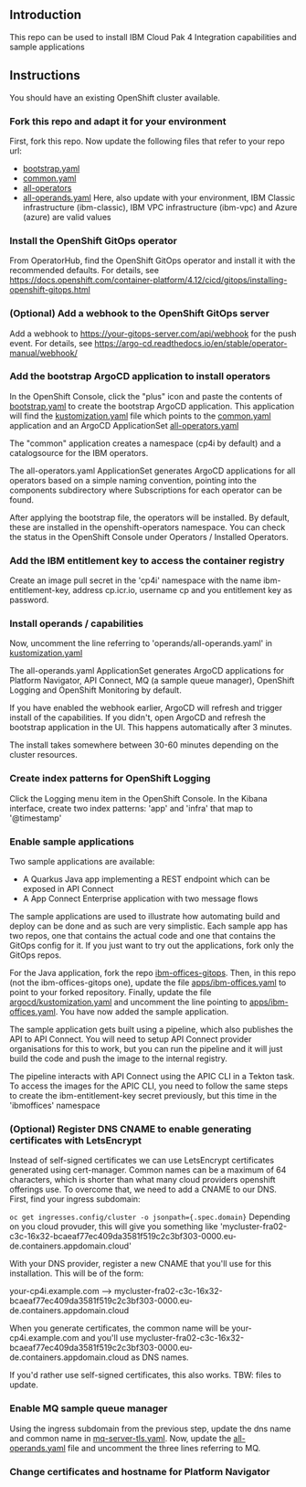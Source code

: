 ## Introduction
This repo can be used to install IBM Cloud Pak 4 Integration capabilities and sample applications

## Instructions

You should have an existing OpenShift cluster available. 

### Fork this repo and adapt it for your environment

First, fork this repo. Now update the following files that refer to your repo url: 

* [bootstrap.yaml](./argocd/bootstrap.yaml) 
* [common.yaml](argocd/common.yaml)
* [all-operators](argocd/operators/all-operators.yaml)
* [all-operands.yaml](argocd/operands/all-operands.yaml) Here, also update with your environment, IBM Classic infrastructure (ibm-classic), IBM VPC infrastructure (ibm-vpc) and Azure (azure) are valid values

### Install the OpenShift GitOps operator

From OperatorHub, find the OpenShift GitOps operator and install it with the recommended defaults. For details, see https://docs.openshift.com/container-platform/4.12/cicd/gitops/installing-openshift-gitops.html

### (Optional) Add a webhook to the OpenShift GitOps server

Add a webhook to https://your-gitops-server.com/api/webhook for the push event. For details, see https://argo-cd.readthedocs.io/en/stable/operator-manual/webhook/

### Add the bootstrap ArgoCD application to install operators

In the OpenShift Console, click the "plus" icon and paste the contents of [bootstrap.yaml](./argocd/bootstrap.yaml) to create the bootstrap ArgoCD application. This application will find the [kustomization.yaml](./argocd/kustomization.yaml) file which points to the [common.yaml](./argocd/common.yaml)  application and an ArgoCD ApplicationSet [all-operators.yaml](./argocd/operators/all-operators.yaml)

The "common" application creates a namespace (cp4i by default) and a catalogsource for the IBM operators. 

The all-operators.yaml ApplicationSet generates ArgoCD applications for all operators based on a simple naming convention, pointing into the components subdirectory where Subscriptions for each operator can be found.

After applying the bootstrap file, the operators will be installed. By default, these are installed in the openshift-operators namespace. You can check the status in the OpenShift Console under Operators / Installed Operators.

### Add the IBM entitlement key to access the container registry

Create an image pull secret in the 'cp4i' namespace with the name ibm-entitlement-key, address cp.icr.io, username cp and you entitlement key as password.

### Install operands / capabilities

Now, uncomment the line referring to 'operands/all-operands.yaml' in [kustomization.yaml](./argocd/kustomization.yaml)

The all-operands.yaml ApplicationSet generates ArgoCD applications for Platform Navigator, API Connect, MQ (a sample queue manager), OpenShift Logging and OpenShift Monitoring by default. 

If you have enabled the webhook earlier, ArgoCD will refresh and trigger install of the capabilities. If you didn't, open ArgoCD and refresh the bootstrap application in the UI. This happens automatically after 3 minutes. 

The install takes somewhere between 30-60 minutes depending on the cluster resources. 

### Create index patterns for OpenShift Logging

Click the Logging menu item in the OpenShift Console. In the Kibana interface, create two index patterns: 'app' and 'infra' that map to '@timestamp'

### Enable sample applications

Two sample applications are available: 

* A Quarkus Java app implementing a REST endpoint which can be exposed in API Connect
* A App Connect Enterprise application with two message flows

The sample applications are used to illustrate how automating build and deploy can be done and as such are very simplistic. Each sample app has two repos, one that contains the actual code and one that contains the GitOps config for it. If you just want to try out the applications, fork only the GitOps repos.

For the Java application, fork the repo [ibm-offices-gitops](https://github.com/Nordic-MVP-GitOps-Repos/ibm-offices-gitops). Then, in this repo (not the ibm-offices-gitops one), update the file [apps/ibm-offices.yaml](apps/ibm-offices.yaml) to point to your forked repository. Finally, update the file [argocd/kustomization.yaml](argocd/kustomization.yaml) and uncomment the line pointing to [apps/ibm-offices.yaml](apps/ibm-offices.yaml). You have now added the sample application.

The sample application gets built using a pipeline, which also publishes the API to API Connect. You will need to setup API Connect provider organisations for this to work, but you can run the pipeline and it will just build the code and push the image to the internal registry.

The pipeline interacts with API Connect using the APIC CLI in a Tekton task. To access the images for the APIC CLI, you need to follow the same steps to create the ibm-entitlement-key secret previously, but this time in the 'ibmoffices' namespace

### (Optional) Register DNS CNAME to enable generating certificates with LetsEncrypt

Instead of self-signed certificates we can use LetsEncrypt certificates generated using cert-manager. Common names can be a maximum of 64 characters, which is shorter than what many cloud providers openshift offerings use. To overcome that, we need to add a CNAME to our DNS. First, find your ingress subdomain:

`oc get ingresses.config/cluster -o jsonpath={.spec.domain}`
Depending on you cloud provuder, this will give you something like 'mycluster-fra02-c3c-16x32-bcaeaf77ec409da3581f519c2c3bf303-0000.eu-de.containers.appdomain.cloud'

With your DNS provider, register a new CNAME that you'll use for this installation. This will be of the form: 

your-cp4i.example.com --> mycluster-fra02-c3c-16x32-bcaeaf77ec409da3581f519c2c3bf303-0000.eu-de.containers.appdomain.cloud

When you generate certificates, the common name will be your-cp4i.example.com and you'll use mycluster-fra02-c3c-16x32-bcaeaf77ec409da3581f519c2c3bf303-0000.eu-de.containers.appdomain.cloud as DNS names.

If you'd rather use self-signed certificates, this also works. TBW: files to update.

### Enable MQ sample queue manager

Using the ingress subdomain from the previous step, update the dns name and common name in [mq-server-tls.yaml](components/mq/base/tls/mq-server-tls.yaml). Now, update the [all-operands.yaml](argocd/operands/all-operands.yaml) file and uncomment the three lines referring to MQ.

### Change certificates and hostname for Platform Navigator

